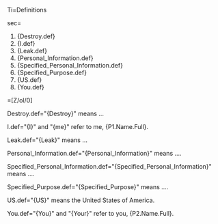 Ti=Definitions

sec=<ol><li>{Destroy.def}<li>{I.def}<li>{Leak.def}<li>{Personal_Information.def}<li>{Specified_Personal_Information.def}<li>{Specified_Purpose.def}<li>{US.def}<li>{You.def}</ol>

=[Z/ol/0]

Destroy.def="{Destroy}" means ...

I.def="{I}" and "{me}" refer to me, {P1.Name.Full}.

Leak.def="{Leak}" means ...

Personal_Information.def="{Personal_Information}" means ....

Specified_Personal_Information.def="{Specified_Personal_Information}" means ....

Specified_Purpose.def="{Specified_Purpose}" means ....

US.def="{US}" means the United States of America.

You.def="{You}" and "{Your}" refer to you, {P2.Name.Full}.